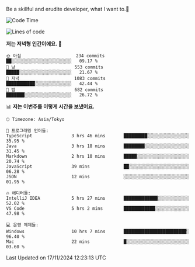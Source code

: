 Be a skillful and erudite developer, what I want to.👶

<!--START_SECTION:waka-->
![Code Time](http://img.shields.io/badge/Code%20Time-1%2C401%20hrs%2019%20mins-blue)

![Lines of code](https://img.shields.io/badge/%EC%A0%80%EB%8A%94%20%EC%97%AC%ED%83%9C%EA%B9%8C%EC%A7%80%20-902.3%20thousand%20%EC%A4%84%EC%9D%98%20%EC%BD%94%EB%93%9C%EB%A5%BC%20%EC%9E%91%EC%84%B1%ED%96%88%EC%96%B4%EC%9A%94.-blue)

**저는 저녁형 인간이에요. 🦉** 

```text
🌞 아침                     234 commits         ██░░░░░░░░░░░░░░░░░░░░░░░   09.17 % 
🌆 낮　                     553 commits         █████░░░░░░░░░░░░░░░░░░░░   21.67 % 
🌃 저녁                     1083 commits        ███████████░░░░░░░░░░░░░░   42.44 % 
🌙 밤　                     682 commits         ███████░░░░░░░░░░░░░░░░░░   26.72 % 
```


📊 **저는 이번주를 이렇게 시간을 보냈어요.** 

```text
🕑︎ Timezone: Asia/Tokyo

💬 프로그래밍 언어들: 
TypeScript               3 hrs 46 mins       █████████░░░░░░░░░░░░░░░░   35.95 % 
Java                     3 hrs 18 mins       ████████░░░░░░░░░░░░░░░░░   31.45 % 
Markdown                 2 hrs 10 mins       █████░░░░░░░░░░░░░░░░░░░░   20.74 % 
JavaScript               39 mins             ██░░░░░░░░░░░░░░░░░░░░░░░   06.28 % 
JSON                     12 mins             ░░░░░░░░░░░░░░░░░░░░░░░░░   01.95 % 

🔥 에디터들: 
IntelliJ IDEA            5 hrs 27 mins       █████████████░░░░░░░░░░░░   52.02 % 
VS Code                  5 hrs 2 mins        ████████████░░░░░░░░░░░░░   47.98 % 

💻 운영 체제들: 
Windows                  10 hrs 7 mins       ████████████████████████░   96.40 % 
Mac                      22 mins             █░░░░░░░░░░░░░░░░░░░░░░░░   03.60 % 
```


 Last Updated on 17/11/2024 12:23:13 UTC
<!--END_SECTION:waka-->
